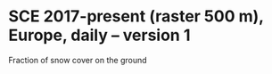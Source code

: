 #  SCE 2017-present (raster 500 m), Europe, daily – version 1

Fraction of snow cover on the ground 